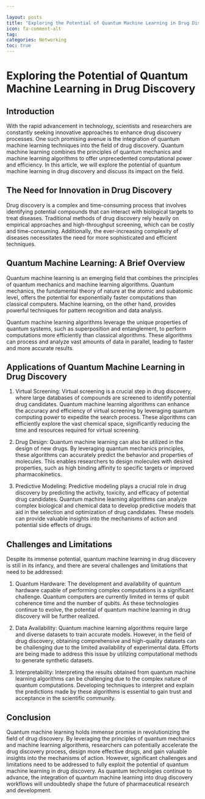 ```yaml
---

layout: posts
title: "Exploring the Potential of Quantum Machine Learning in Drug Discovery"
icon: fa-comment-alt
tag:      
categories: Networking
toc: true
---
```




# Exploring the Potential of Quantum Machine Learning in Drug Discovery

## Introduction

With the rapid advancement in technology, scientists and researchers are constantly seeking innovative approaches to enhance drug discovery processes. One such promising avenue is the integration of quantum machine learning techniques into the field of drug discovery. Quantum machine learning combines the principles of quantum mechanics and machine learning algorithms to offer unprecedented computational power and efficiency. In this article, we will explore the potential of quantum machine learning in drug discovery and discuss its impact on the field.

## The Need for Innovation in Drug Discovery

Drug discovery is a complex and time-consuming process that involves identifying potential compounds that can interact with biological targets to treat diseases. Traditional methods of drug discovery rely heavily on empirical approaches and high-throughput screening, which can be costly and time-consuming. Additionally, the ever-increasing complexity of diseases necessitates the need for more sophisticated and efficient techniques.

## Quantum Machine Learning: A Brief Overview

Quantum machine learning is an emerging field that combines the principles of quantum mechanics and machine learning algorithms. Quantum mechanics, the fundamental theory of nature at the atomic and subatomic level, offers the potential for exponentially faster computations than classical computers. Machine learning, on the other hand, provides powerful techniques for pattern recognition and data analysis.

Quantum machine learning algorithms leverage the unique properties of quantum systems, such as superposition and entanglement, to perform computations more efficiently than classical algorithms. These algorithms can process and analyze vast amounts of data in parallel, leading to faster and more accurate results.

## Applications of Quantum Machine Learning in Drug Discovery

1. Virtual Screening: Virtual screening is a crucial step in drug discovery, where large databases of compounds are screened to identify potential drug candidates. Quantum machine learning algorithms can enhance the accuracy and efficiency of virtual screening by leveraging quantum computing power to expedite the search process. These algorithms can efficiently explore the vast chemical space, significantly reducing the time and resources required for virtual screening.

2. Drug Design: Quantum machine learning can also be utilized in the design of new drugs. By leveraging quantum mechanics principles, these algorithms can accurately predict the behavior and properties of molecules. This enables researchers to design molecules with desired properties, such as high binding affinity to specific targets or improved pharmacokinetics.

3. Predictive Modeling: Predictive modeling plays a crucial role in drug discovery by predicting the activity, toxicity, and efficacy of potential drug candidates. Quantum machine learning algorithms can analyze complex biological and chemical data to develop predictive models that aid in the selection and optimization of drug candidates. These models can provide valuable insights into the mechanisms of action and potential side effects of drugs.

## Challenges and Limitations

Despite its immense potential, quantum machine learning in drug discovery is still in its infancy, and there are several challenges and limitations that need to be addressed:

1. Quantum Hardware: The development and availability of quantum hardware capable of performing complex computations is a significant challenge. Quantum computers are currently limited in terms of qubit coherence time and the number of qubits. As these technologies continue to evolve, the potential of quantum machine learning in drug discovery will be further realized.

2. Data Availability: Quantum machine learning algorithms require large and diverse datasets to train accurate models. However, in the field of drug discovery, obtaining comprehensive and high-quality datasets can be challenging due to the limited availability of experimental data. Efforts are being made to address this issue by utilizing computational methods to generate synthetic datasets.

3. Interpretability: Interpreting the results obtained from quantum machine learning algorithms can be challenging due to the complex nature of quantum computations. Developing techniques to interpret and explain the predictions made by these algorithms is essential to gain trust and acceptance in the scientific community.

## Conclusion

Quantum machine learning holds immense promise in revolutionizing the field of drug discovery. By leveraging the principles of quantum mechanics and machine learning algorithms, researchers can potentially accelerate the drug discovery process, design more effective drugs, and gain valuable insights into the mechanisms of action. However, significant challenges and limitations need to be addressed to fully exploit the potential of quantum machine learning in drug discovery. As quantum technologies continue to advance, the integration of quantum machine learning into drug discovery workflows will undoubtedly shape the future of pharmaceutical research and development.